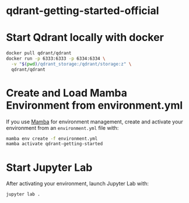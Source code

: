 # qdrant-getting-started-official

# Start Qdrant locally with docker

```bash
docker pull qdrant/qdrant
docker run -p 6333:6333 -p 6334:6334 \
  -v "$(pwd)/qdrant_storage:/qdrant/storage:z" \
  qdrant/qdrant
```

# Create and Load Mamba Environment from environment.yml

If you use [Mamba](https://mamba.readthedocs.io/en/latest/) for environment management, create and activate your environment from an `environment.yml` file with:

```bash
mamba env create -f environment.yml
mamba activate qdrant-getting-started
```

# Start Jupyter Lab

After activating your environment, launch Jupyter Lab with:

```bash
jupyter lab .
```
